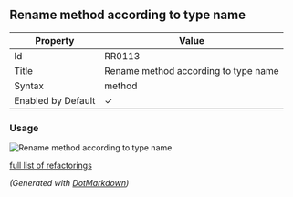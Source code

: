 ## Rename method according to type name

| Property           | Value                                |
| ------------------ | ------------------------------------ |
| Id                 | RR0113                               |
| Title              | Rename method according to type name |
| Syntax             | method                               |
| Enabled by Default | &#x2713;                             |

### Usage

![Rename method according to type name](../../images/refactorings/RenameMethodAccordingToTypeName.png)

[full list of refactorings](Refactorings.md)

*\(Generated with [DotMarkdown](http://github.com/JosefPihrt/DotMarkdown)\)*